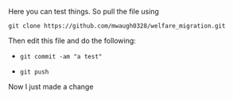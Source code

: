 Here you can test things. So pull the file using

```
git clone https://github.com/mwaugh0328/welfare_migration.git
```

Then edit this file and do the following:

- ``git commit -am "a test"``

- ``git push``


Now I just made a change
